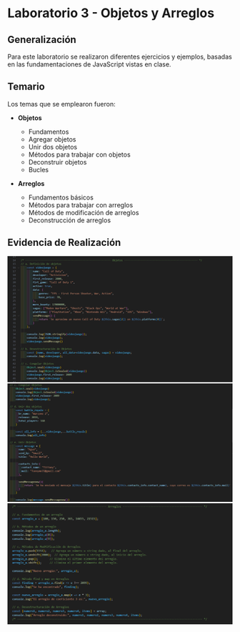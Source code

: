 # Laboratorio 3 - Objetos y Arreglos

## Generalización
Para este laboratorio se realizaron diferentes ejercicios y ejemplos, basadas en las fundamentaciones de JavaScript vistas en clase.

## Temario
Los temas que se emplearon fueron:
- **Objetos**
    - Fundamentos
    - Agregar objetos
    - Unir dos objetos
    - Métodos para trabajar con objetos
    - Deconstruir objetos
    - Bucles
      
- **Arreglos**
    - Fundamentos básicos
    - Métodos para trabajar con arreglos
    - Métodos de modificación de arreglos
    - Deconstrucción de arreglos

## Evidencia de Realización
![](https://github.com/bryandelgado99/Fundamentos-de-JS/blob/0ec3e89f2b18082b6f03edb337d664d687703d08/imagenes/1.png)
![](https://github.com/bryandelgado99/Fundamentos-de-JS/blob/0ec3e89f2b18082b6f03edb337d664d687703d08/imagenes/2.png)
![](https://github.com/bryandelgado99/Fundamentos-de-JS/blob/0ec3e89f2b18082b6f03edb337d664d687703d08/imagenes/3.png)
